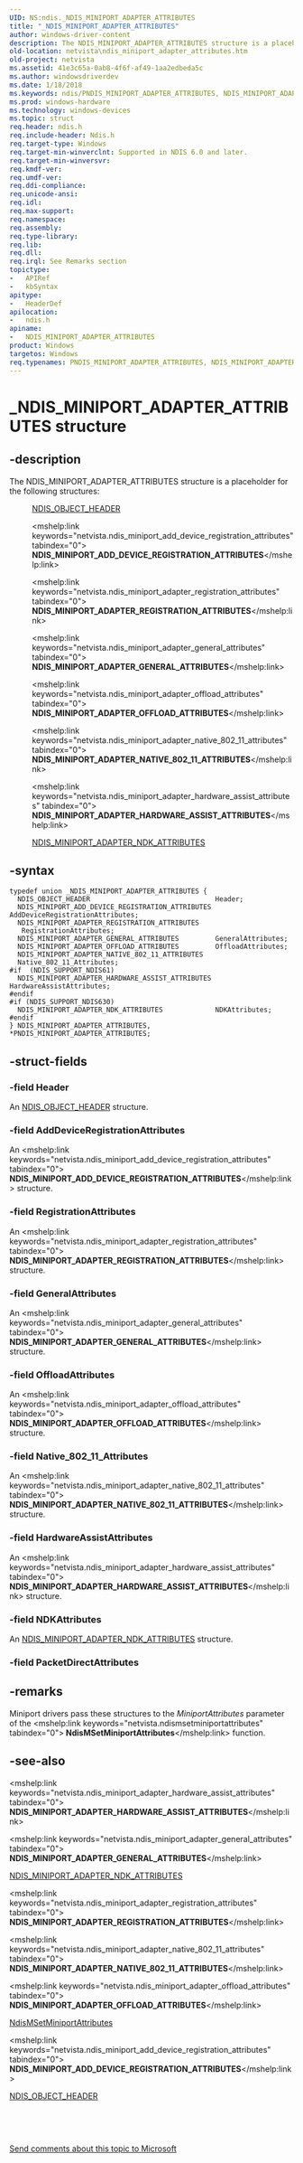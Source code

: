 ```yaml
---
UID: NS:ndis._NDIS_MINIPORT_ADAPTER_ATTRIBUTES
title: "_NDIS_MINIPORT_ADAPTER_ATTRIBUTES"
author: windows-driver-content
description: The NDIS_MINIPORT_ADAPTER_ATTRIBUTES structure is a placeholder for the following structures:\_NDIS_OBJECT_HEADER NDIS_MINIPORT_ADD_DEVICE_REGISTRATION_ATTRIBUTES NDIS_MINIPORT_ADAPTER_REGISTRATION_ATTRIBUTES NDIS_MINIPORT_ADAPTER_GENERAL_ATTRIBUTES NDIS_MINIPORT_ADAPTER_OFFLOAD_ATTRIBUTES NDIS_MINIPORT_ADAPTER_NATIVE_802_11_ATTRIBUTES NDIS_MINIPORT_ADAPTER_HARDWARE_ASSIST_ATTRIBUTESNDIS_MINIPORT_ADAPTER_NDK_ATTRIBUTES
old-location: netvista\ndis_miniport_adapter_attributes.htm
old-project: netvista
ms.assetid: 41e3c65a-0ab8-4f6f-af49-1aa2edbeda5c
ms.author: windowsdriverdev
ms.date: 1/18/2018
ms.keywords: ndis/PNDIS_MINIPORT_ADAPTER_ATTRIBUTES, NDIS_MINIPORT_ADAPTER_ATTRIBUTES, NDIS_MINIPORT_ADAPTER_ATTRIBUTES union [Network Drivers Starting with Windows Vista], PNDIS_MINIPORT_ADAPTER_ATTRIBUTES, _NDIS_MINIPORT_ADAPTER_ATTRIBUTES, miniport_structures_ref_dc9acf58-fbc9-4b4c-8c99-33ab7a3bc653.xml, PNDIS_MINIPORT_ADAPTER_ATTRIBUTES union pointer [Network Drivers Starting with Windows Vista], ndis/NDIS_MINIPORT_ADAPTER_ATTRIBUTES, netvista.ndis_miniport_adapter_attributes
ms.prod: windows-hardware
ms.technology: windows-devices
ms.topic: struct
req.header: ndis.h
req.include-header: Ndis.h
req.target-type: Windows
req.target-min-winverclnt: Supported in NDIS 6.0 and later.
req.target-min-winversvr: 
req.kmdf-ver: 
req.umdf-ver: 
req.ddi-compliance: 
req.unicode-ansi: 
req.idl: 
req.max-support: 
req.namespace: 
req.assembly: 
req.type-library: 
req.lib: 
req.dll: 
req.irql: See Remarks section
topictype:
-	APIRef
-	kbSyntax
apitype:
-	HeaderDef
apilocation:
-	ndis.h
apiname:
-	NDIS_MINIPORT_ADAPTER_ATTRIBUTES
product: Windows
targetos: Windows
req.typenames: PNDIS_MINIPORT_ADAPTER_ATTRIBUTES, NDIS_MINIPORT_ADAPTER_ATTRIBUTES
---
```


# _NDIS_MINIPORT_ADAPTER_ATTRIBUTES structure


## -description


The NDIS_MINIPORT_ADAPTER_ATTRIBUTES structure is a placeholder for the following structures:
  
<dl>
<dd>

<a href="..\ntddndis\ns-ntddndis-_ndis_object_header.md">NDIS_OBJECT_HEADER</a>


</dd>
<dd>

<mshelp:link keywords="netvista.ndis_miniport_add_device_registration_attributes" tabindex="0"><b>
     NDIS_MINIPORT_ADD_DEVICE_REGISTRATION_ATTRIBUTES</b></mshelp:link>


</dd>
<dd>

<mshelp:link keywords="netvista.ndis_miniport_adapter_registration_attributes" tabindex="0"><b>
     NDIS_MINIPORT_ADAPTER_REGISTRATION_ATTRIBUTES</b></mshelp:link>


</dd>
<dd>

<mshelp:link keywords="netvista.ndis_miniport_adapter_general_attributes" tabindex="0"><b>
     NDIS_MINIPORT_ADAPTER_GENERAL_ATTRIBUTES</b></mshelp:link>


</dd>
<dd>

<mshelp:link keywords="netvista.ndis_miniport_adapter_offload_attributes" tabindex="0"><b>
     NDIS_MINIPORT_ADAPTER_OFFLOAD_ATTRIBUTES</b></mshelp:link>


</dd>
<dd>

<mshelp:link keywords="netvista.ndis_miniport_adapter_native_802_11_attributes" tabindex="0"><b>
     NDIS_MINIPORT_ADAPTER_NATIVE_802_11_ATTRIBUTES</b></mshelp:link>


</dd>
<dd>

<mshelp:link keywords="netvista.ndis_miniport_adapter_hardware_assist_attributes" tabindex="0"><b>
     NDIS_MINIPORT_ADAPTER_HARDWARE_ASSIST_ATTRIBUTES</b></mshelp:link>


</dd>
<dd>

<a href="..\ndis\ns-ndis-_ndis_miniport_adapter_ndk_attributes.md">NDIS_MINIPORT_ADAPTER_NDK_ATTRIBUTES</a>


</dd>
</dl>

## -syntax


````
typedef union _NDIS_MINIPORT_ADAPTER_ATTRIBUTES {
  NDIS_OBJECT_HEADER                               Header;
  NDIS_MINIPORT_ADD_DEVICE_REGISTRATION_ATTRIBUTES AddDeviceRegistrationAttributes;
  NDIS_MINIPORT_ADAPTER_REGISTRATION_ATTRIBUTES    RegistrationAttributes;
  NDIS_MINIPORT_ADAPTER_GENERAL_ATTRIBUTES         GeneralAttributes;
  NDIS_MINIPORT_ADAPTER_OFFLOAD_ATTRIBUTES         OffloadAttributes;
  NDIS_MINIPORT_ADAPTER_NATIVE_802_11_ATTRIBUTES   Native_802_11_Attributes;
#if  (NDIS_SUPPORT_NDIS61)
  NDIS_MINIPORT_ADAPTER_HARDWARE_ASSIST_ATTRIBUTES HardwareAssistAttributes;
#endif 
#if (NDIS_SUPPORT_NDIS630)
  NDIS_MINIPORT_ADAPTER_NDK_ATTRIBUTES             NDKAttributes;
#endif 
} NDIS_MINIPORT_ADAPTER_ATTRIBUTES, *PNDIS_MINIPORT_ADAPTER_ATTRIBUTES;
````


## -struct-fields




### -field Header

An <a href="..\ntddndis\ns-ntddndis-_ndis_object_header.md">NDIS_OBJECT_HEADER</a> structure.


### -field AddDeviceRegistrationAttributes

An 
     <mshelp:link keywords="netvista.ndis_miniport_add_device_registration_attributes" tabindex="0"><b>
     NDIS_MINIPORT_ADD_DEVICE_REGISTRATION_ATTRIBUTES</b></mshelp:link> structure.


### -field RegistrationAttributes

An 
     <mshelp:link keywords="netvista.ndis_miniport_adapter_registration_attributes" tabindex="0"><b>
     NDIS_MINIPORT_ADAPTER_REGISTRATION_ATTRIBUTES</b></mshelp:link> structure.


### -field GeneralAttributes

An 
     <mshelp:link keywords="netvista.ndis_miniport_adapter_general_attributes" tabindex="0"><b>
     NDIS_MINIPORT_ADAPTER_GENERAL_ATTRIBUTES</b></mshelp:link> structure.


### -field OffloadAttributes

An 
     <mshelp:link keywords="netvista.ndis_miniport_adapter_offload_attributes" tabindex="0"><b>
     NDIS_MINIPORT_ADAPTER_OFFLOAD_ATTRIBUTES</b></mshelp:link> structure.


### -field Native_802_11_Attributes

An 
     <mshelp:link keywords="netvista.ndis_miniport_adapter_native_802_11_attributes" tabindex="0"><b>
     NDIS_MINIPORT_ADAPTER_NATIVE_802_11_ATTRIBUTES</b></mshelp:link> structure.


### -field HardwareAssistAttributes

An 
      <mshelp:link keywords="netvista.ndis_miniport_adapter_hardware_assist_attributes" tabindex="0"><b>
      NDIS_MINIPORT_ADAPTER_HARDWARE_ASSIST_ATTRIBUTES</b></mshelp:link> structure.


### -field NDKAttributes

An <a href="..\ndis\ns-ndis-_ndis_miniport_adapter_ndk_attributes.md">NDIS_MINIPORT_ADAPTER_NDK_ATTRIBUTES</a> structure.


### -field PacketDirectAttributes

 



## -remarks


Miniport drivers pass these structures to the 
    <i>MiniportAttributes</i> parameter of the 
    <mshelp:link keywords="netvista.ndismsetminiportattributes" tabindex="0"><b>
    NdisMSetMiniportAttributes</b></mshelp:link> function.



## -see-also

<mshelp:link keywords="netvista.ndis_miniport_adapter_hardware_assist_attributes" tabindex="0"><b>
   NDIS_MINIPORT_ADAPTER_HARDWARE_ASSIST_ATTRIBUTES</b></mshelp:link>

<mshelp:link keywords="netvista.ndis_miniport_adapter_general_attributes" tabindex="0"><b>
   NDIS_MINIPORT_ADAPTER_GENERAL_ATTRIBUTES</b></mshelp:link>

<a href="..\ndis\ns-ndis-_ndis_miniport_adapter_ndk_attributes.md">NDIS_MINIPORT_ADAPTER_NDK_ATTRIBUTES</a>

<mshelp:link keywords="netvista.ndis_miniport_adapter_registration_attributes" tabindex="0"><b>
   NDIS_MINIPORT_ADAPTER_REGISTRATION_ATTRIBUTES</b></mshelp:link>

<mshelp:link keywords="netvista.ndis_miniport_adapter_native_802_11_attributes" tabindex="0"><b>
   NDIS_MINIPORT_ADAPTER_NATIVE_802_11_ATTRIBUTES</b></mshelp:link>

<mshelp:link keywords="netvista.ndis_miniport_adapter_offload_attributes" tabindex="0"><b>
   NDIS_MINIPORT_ADAPTER_OFFLOAD_ATTRIBUTES</b></mshelp:link>

<a href="..\ndis\nf-ndis-ndismsetminiportattributes.md">NdisMSetMiniportAttributes</a>

<mshelp:link keywords="netvista.ndis_miniport_add_device_registration_attributes" tabindex="0"><b>
   NDIS_MINIPORT_ADD_DEVICE_REGISTRATION_ATTRIBUTES</b></mshelp:link>

<a href="..\ntddndis\ns-ntddndis-_ndis_object_header.md">NDIS_OBJECT_HEADER</a>

 

 

<a href="mailto:wsddocfb@microsoft.com?subject=Documentation%20feedback [netvista\netvista]:%20NDIS_MINIPORT_ADAPTER_ATTRIBUTES union%20 RELEASE:%20(1/18/2018)&amp;body=%0A%0APRIVACY STATEMENT%0A%0AWe use your feedback to improve the documentation. We don't use your email address for any other purpose, and we'll remove your email address from our system after the issue that you're reporting is fixed. While we're working to fix this issue, we might send you an email message to ask for more info. Later, we might also send you an email message to let you know that we've addressed your feedback.%0A%0AFor more info about Microsoft's privacy policy, see http://privacy.microsoft.com/en-us/default.aspx." title="Send comments about this topic to Microsoft">Send comments about this topic to Microsoft</a>

